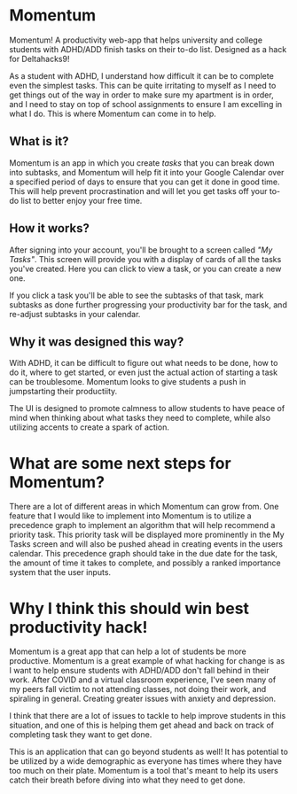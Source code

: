 # Momentum

Momentum! A productivity web-app that helps university and college students with ADHD/ADD finish tasks on their to-do list. Designed as a hack for Deltahacks9!

As a student with ADHD, I understand how difficult it can be to complete even the simplest tasks. This can be quite irritating to myself as I need to get things out of the way in order to make sure my apartment is in order, and I need to stay on top of school assignments to ensure I am excelling in what I do. This is where Momentum can come in to help.

## What is it?

Momentum is an app in which you create *tasks* that you can break down into subtasks, and Momentum will help fit it into your Google Calendar over a specified period of days to ensure that you can get it done in good time. This will help prevent procrastination and will let you get tasks off your to-do list to better enjoy your free time.

## How it works? 

After signing into your account, you'll be brought to a screen called *"My Tasks"*. This screen will provide you with a display of cards of all the tasks you've created. Here you can click to view a task, or you can create a new one.

If you click a task you'll be able to see the subtasks of that task, mark subtasks as done further progressing your productivity bar for the task, and re-adjust subtasks in your calendar. 

## Why it was designed this way?

With ADHD, it can be difficult to figure out what needs to be done, how to do it, where to get started, or even just the actual action of starting a task can be troublesome. Momentum looks to give students a push in jumpstarting their productiity. 

The UI is designed to promote calmness to allow students to have peace of mind when thinking about what tasks they need to complete, while also utilizing accents to create a spark of action. 

# What are some next steps for Momentum?

There are a lot of different areas in which Momentum can grow from. One feature that I would like to implement into Momentum is to utilize a precedence graph to implement an algorithm that will help recommend a priority task. This priority task will be displayed more prominently in the My Tasks screen and will also be pushed ahead in creating events in the users calendar. This precedence graph should take in the due date for the task, the amount of time it takes to complete, and possibly a ranked importance system that the user inputs. 

# Why I think this should win best productivity hack!

Momentum is a great app that can help a lot of students be more productive. Momentum is a great example of what hacking for change is as I want to help ensure students with ADHD/ADD don't fall behind in their work. After COVID and a virtual classroom experience, I've seen many of my peers fall victim to not attending classes, not doing their work, and spiraling in general. Creating greater issues with anxiety and depression.

I think that there are a lot of issues to tackle to help improve students in this situation, and one of this is helping them get ahead and back on track of completing task they want to get done. 

This is an application that can go beyond students as well! It has potential to be utilized by a wide demographic as everyone has times where they have too much on their plate. Momentum is a tool that's meant to help its users catch their breath before diving into what they need to get done. 